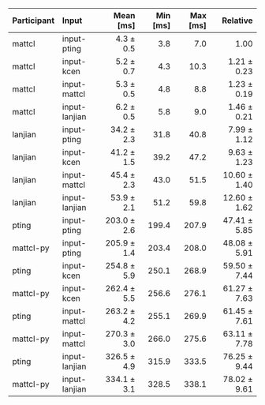 | Participant | Input | Mean [ms] | Min [ms] | Max [ms] | Relative |
|:---|:---|---:|---:|---:|---:|
| mattcl | input-pting | 4.3 ± 0.5 | 3.8 | 7.0 | 1.00 |
| mattcl | input-kcen | 5.2 ± 0.7 | 4.3 | 10.3 | 1.21 ± 0.23 |
| mattcl | input-mattcl | 5.3 ± 0.5 | 4.8 | 8.8 | 1.23 ± 0.19 |
| mattcl | input-lanjian | 6.2 ± 0.5 | 5.8 | 9.0 | 1.46 ± 0.21 |
| lanjian | input-pting | 34.2 ± 2.3 | 31.8 | 40.8 | 7.99 ± 1.12 |
| lanjian | input-kcen | 41.2 ± 1.5 | 39.2 | 47.2 | 9.63 ± 1.23 |
| lanjian | input-mattcl | 45.4 ± 2.3 | 43.0 | 51.5 | 10.60 ± 1.40 |
| lanjian | input-lanjian | 53.9 ± 2.1 | 51.2 | 59.8 | 12.60 ± 1.62 |
| pting | input-pting | 203.0 ± 2.6 | 199.4 | 207.9 | 47.41 ± 5.85 |
| mattcl-py | input-pting | 205.9 ± 1.4 | 203.4 | 208.0 | 48.08 ± 5.91 |
| pting | input-kcen | 254.8 ± 5.9 | 250.1 | 268.9 | 59.50 ± 7.44 |
| mattcl-py | input-kcen | 262.4 ± 5.5 | 256.6 | 276.1 | 61.27 ± 7.63 |
| pting | input-mattcl | 263.2 ± 4.2 | 255.1 | 269.9 | 61.45 ± 7.61 |
| mattcl-py | input-mattcl | 270.3 ± 3.0 | 266.0 | 275.6 | 63.11 ± 7.78 |
| pting | input-lanjian | 326.5 ± 4.9 | 315.9 | 333.5 | 76.25 ± 9.44 |
| mattcl-py | input-lanjian | 334.1 ± 3.1 | 328.5 | 338.1 | 78.02 ± 9.61 |

